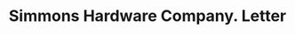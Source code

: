 ---
doi: 10.7916/D8WW8VR9
date_other: '1914'
date_other_textual: '1914'
form: correspondence
genre:
- Letters (correspondence)
name:
- Simmons Hardware Company
object_in_context_url: https://biggert.cul.columbia.edu/items/view/ave_biggert_00658
subject_hierarchical_geographic:
- Minneapolis, Minnesota, United States
subject_name:
- Simmons Hardware Company
title: Simmons Hardware Company. Letter
sort_title: Simmons Hardware Company. Letter
call_number: ave_biggert_00658
coordinates:
- 44.983333333333334,-93.26666666666667
pid: ave_biggert_00658
identifiers: ave_biggert_00658
permalink: /biggert/ave_biggert_00658/
layout: iiif-image-page
---